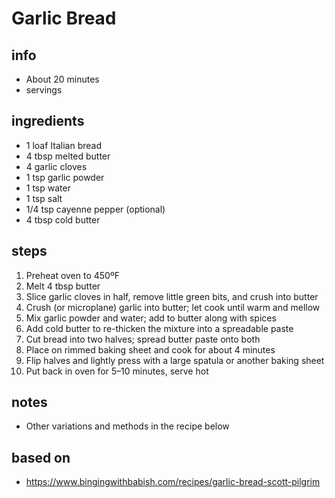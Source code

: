 # Garlic Bread

## info  
* About 20 minutes  
* servings  

## ingredients
* 1 loaf Italian bread  
* 4 tbsp melted butter  
* 4 garlic cloves  
* 1 tsp garlic powder  
* 1 tsp water  
* 1 tsp salt  
* 1/4 tsp cayenne pepper (optional)  
* 4 tbsp cold butter  

## steps  
1. Preheat oven to 450ºF  
2. Melt 4 tbsp butter  
3. Slice garlic cloves in half, remove little green bits, and crush into butter  
4. Crush (or microplane) garlic into butter; let cook until warm and mellow  
5. Mix garlic powder and water; add to butter along with spices  
6. Add cold butter to re-thicken the mixture into a spreadable paste  
7. Cut bread into two halves; spread butter paste onto both  
8. Place on rimmed baking sheet and cook for about 4 minutes  
9. Flip halves and lightly press with a large spatula or another baking sheet  
10. Put back in oven for 5–10 minutes, serve hot  

## notes  
* Other variations and methods in the recipe below  

## based on  
* https://www.bingingwithbabish.com/recipes/garlic-bread-scott-pilgrim  

